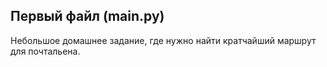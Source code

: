 ## Первый файл (main.py)
Небольшое домашнее задание, где нужно найти кратчайший маршрут для почтальена. 
